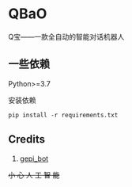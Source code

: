 # QBaO
Q宝——一款全自动的智能对话机器人

## 一些依赖

Python>=3.7

安装依赖

```
pip install -r requirements.txt
```

## Credits

1. [gepi_bot](https://github.com/CubicPill/gepi_bot)

~~小 心 人 工 智 能~~